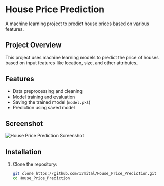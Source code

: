 # House Price Prediction

A machine learning project to predict house prices based on various features.

## Project Overview

This project uses machine learning models to predict the price of houses based on input features like location, size, and other attributes.

## Features

- Data preprocessing and cleaning
- Model training and evaluation
- Saving the trained model (`model.pkl`)
- Prediction using saved model

## Screenshot

![House Price Prediction Screenshot](images/Screenshot%202025-05-16%20211018.png)

## Installation

1. Clone the repository:

   ```bash
   git clone https://github.com/17mital/House_Price_Prediction.git
   cd House_Price_Prediction
